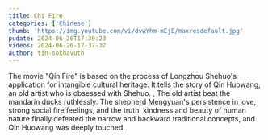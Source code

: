 ```yaml
---
title: Chi Fire
categories: ['Chinese']
thumb: 'https://img.youtube.com/vi/dvwYhm-mEjE/maxresdefault.jpg'
pudate: 2024-06-26T17:39:23
videos: 2024-06-26-17-37-37
author: tin-sokhavuth
---
```

The movie "Qin Fire" is based on the process of Longzhou Shehuo's application for intangible cultural heritage. It tells the story of Qin Huowang, an old artist who is obsessed with Shehuo. , The old artist beat the mandarin ducks ruthlessly. The shepherd Mengyuan's persistence in love, strong social fire feelings, and the truth, kindness and beauty of human nature finally defeated the narrow and backward traditional concepts, and Qin Huowang was deeply touched.